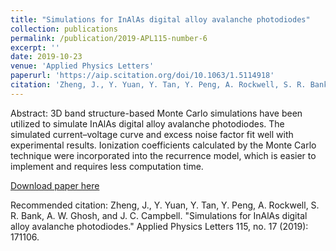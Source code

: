 ```yaml
---
title: "Simulations for InAlAs digital alloy avalanche photodiodes"
collection: publications
permalink: /publication/2019-APL115-number-6
excerpt: ''
date: 2019-10-23
venue: 'Applied Physics Letters'
paperurl: 'https://aip.scitation.org/doi/10.1063/1.5114918'
citation: 'Zheng, J., Y. Yuan, Y. Tan, Y. Peng, A. Rockwell, S. R. Bank, A. W. Ghosh, and J. C. Campbell. "Simulations for InAlAs digital alloy avalanche photodiodes." Applied Physics Letters 115, no. 17 (2019): 171106.'
---
```

Abstract:
3D band structure-based Monte Carlo simulations have been utilized to simulate InAlAs digital alloy avalanche photodiodes. The simulated current–voltage curve and excess noise factor fit well with experimental results. Ionization coefficients calculated by the Monte Carlo technique were incorporated into the recurrence model, which is easier to implement and requires less computation time.

[Download paper here](https://aip.scitation.org/doi/10.1063/1.5114918)

Recommended citation: Zheng, J., Y. Yuan, Y. Tan, Y. Peng, A. Rockwell, S. R. Bank, A. W. Ghosh, and J. C. Campbell. "Simulations for InAlAs digital alloy avalanche photodiodes." Applied Physics Letters 115, no. 17 (2019): 171106.
